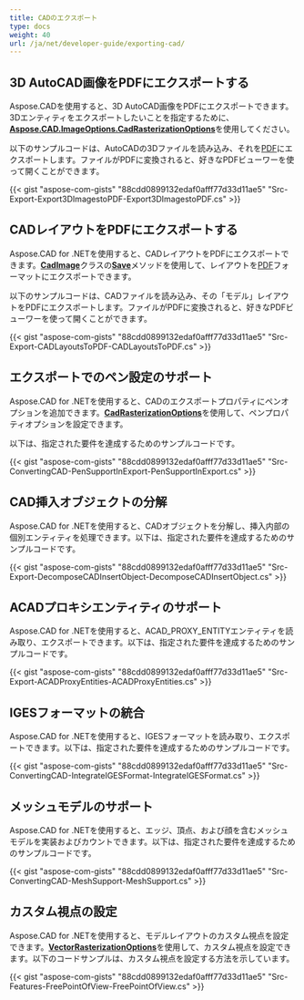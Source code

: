 ```yaml
---
title: CADのエクスポート
type: docs
weight: 40
url: /ja/net/developer-guide/exporting-cad/
---
```


## **3D AutoCAD画像をPDFにエクスポートする**

Aspose.CADを使用すると、3D AutoCAD画像をPDFにエクスポートできます。3Dエンティティをエクスポートしたいことを指定するために、[**Aspose.CAD.ImageOptions.CadRasterizationOptions**](https://reference.aspose.com/cad/net/aspose.cad.imageoptions/cadrasterizationoptions)を使用してください。

以下のサンプルコードは、AutoCADの3Dファイルを読み込み、それを[PDF](https://docs.fileformat.com/pdf/)にエクスポートします。ファイルがPDFに変換されると、好きなPDFビューワーを使って開くことができます。

{{< gist "aspose-com-gists" "88cdd0899132edaf0afff77d33d11ae5" "Src-Export-Export3DImagestoPDF-Export3DImagestoPDF.cs" >}}

## **CADレイアウトをPDFにエクスポートする**

Aspose.CAD for .NETを使用すると、CADレイアウトをPDFにエクスポートできます。[**CadImage**](https://reference.aspose.com/cad/net/aspose.cad.fileformats.cad/cadimage)クラスの[**Save**](https://reference.aspose.com/cad/net/aspose.cad/image/methods/save/index)メソッドを使用して、レイアウトを[PDF](https://docs.fileformat.com/pdf/)フォーマットにエクスポートできます。

以下のサンプルコードは、CADファイルを読み込み、その「モデル」レイアウトをPDFにエクスポートします。ファイルがPDFに変換されると、好きなPDFビューワーを使って開くことができます。

{{< gist "aspose-com-gists" "88cdd0899132edaf0afff77d33d11ae5" "Src-Export-CADLayoutsToPDF-CADLayoutsToPDF.cs" >}}

## **エクスポートでのペン設定のサポート**

Aspose.CAD for .NETを使用すると、CADのエクスポートプロパティにペンオプションを追加できます。[**CadRasterizationOptions**](https://reference.aspose.com/cad/net/aspose.cad.imageoptions/cadrasterizationoptions)を使用して、ペンプロパティオプションを設定できます。

以下は、指定された要件を達成するためのサンプルコードです。

{{< gist "aspose-com-gists" "88cdd0899132edaf0afff77d33d11ae5" "Src-ConvertingCAD-PenSupportInExport-PenSupportInExport.cs" >}}

## **CAD挿入オブジェクトの分解**

Aspose.CAD for .NETを使用すると、CADオブジェクトを分解し、挿入内部の個別エンティティを処理できます。以下は、指定された要件を達成するためのサンプルコードです。

{{< gist "aspose-com-gists" "88cdd0899132edaf0afff77d33d11ae5" "Src-Export-DecomposeCADInsertObject-DecomposeCADInsertObject.cs" >}}

## **ACADプロキシエンティティのサポート**

Aspose.CAD for .NETを使用すると、ACAD_PROXY_ENTITYエンティティを読み取り、エクスポートできます。以下は、指定された要件を達成するためのサンプルコードです。

{{< gist "aspose-com-gists" "88cdd0899132edaf0afff77d33d11ae5" "Src-Export-ACADProxyEntities-ACADProxyEntities.cs" >}}

## **IGESフォーマットの統合**

Aspose.CAD for .NETを使用すると、IGESフォーマットを読み取り、エクスポートできます。以下は、指定された要件を達成するためのサンプルコードです。

{{< gist "aspose-com-gists" "88cdd0899132edaf0afff77d33d11ae5" "Src-ConvertingCAD-IntegrateIGESFormat-IntegrateIGESFormat.cs" >}}

## **メッシュモデルのサポート**

Aspose.CAD for .NETを使用すると、エッジ、頂点、および顔を含むメッシュモデルを実装およびカウントできます。以下は、指定された要件を達成するためのサンプルコードです。

{{< gist "aspose-com-gists" "88cdd0899132edaf0afff77d33d11ae5" "Src-ConvertingCAD-MeshSupport-MeshSupport.cs" >}}

## **カスタム視点の設定**

Aspose.CAD for .NETを使用すると、モデルレイアウトのカスタム視点を設定できます。[**VectorRasterizationOptions**](https://reference.aspose.com/cad/net/aspose.cad.imageoptions/vectorrasterizationoptions)を使用して、カスタム視点を設定できます。以下のコードサンプルは、カスタム視点を設定する方法を示しています。

{{< gist "aspose-com-gists" "88cdd0899132edaf0afff77d33d11ae5" "Src-Features-FreePointOfView-FreePointOfView.cs" >}}
